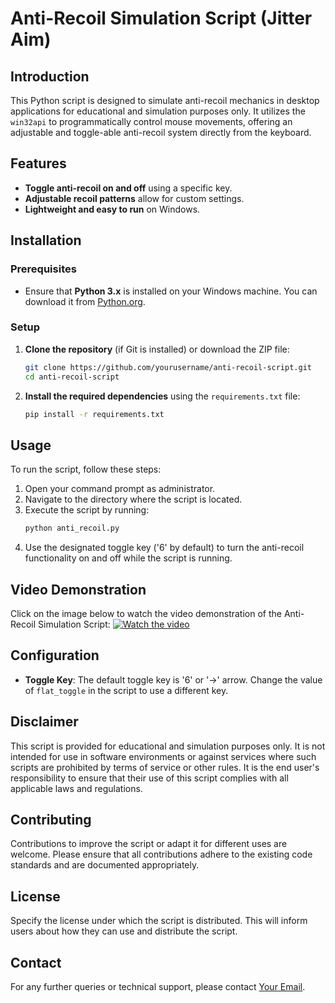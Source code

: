 # Anti-Recoil Simulation Script (Jitter Aim)

## Introduction
This Python script is designed to simulate anti-recoil mechanics in desktop applications for educational and simulation purposes only. It utilizes the `win32api` to programmatically control mouse movements, offering an adjustable and toggle-able anti-recoil system directly from the keyboard.

## Features
- **Toggle anti-recoil on and off** using a specific key.
- **Adjustable recoil patterns** allow for custom settings.
- **Lightweight and easy to run** on Windows.

## Installation

### Prerequisites
- Ensure that **Python 3.x** is installed on your Windows machine. You can download it from [Python.org](https://www.python.org/downloads/).

### Setup
1. **Clone the repository** (if Git is installed) or download the ZIP file:
   ```bash
   git clone https://github.com/yourusername/anti-recoil-script.git
   cd anti-recoil-script
   ```
2. **Install the required dependencies** using the `requirements.txt` file:
   ```bash
   pip install -r requirements.txt
   ```

## Usage
To run the script, follow these steps:
1. Open your command prompt as administrator.
2. Navigate to the directory where the script is located.
3. Execute the script by running:
   ```bash
   python anti_recoil.py
   ```
4. Use the designated toggle key ('6' by default) to turn the anti-recoil functionality on and off while the script is running.

## Video Demonstration
Click on the image below to watch the video demonstration of the Anti-Recoil Simulation Script:
[![Watch the video](https://img.youtube.com/vi/wC-brx_yn1c/hqdefault.jpg)](https://youtu.be/wC-brx_yn1c)

## Configuration
- **Toggle Key**: The default toggle key is '6' or '->' arrow. Change the value of `flat_toggle` in the script to use a different key.

## Disclaimer
This script is provided for educational and simulation purposes only. It is not intended for use in software environments or against services where such scripts are prohibited by terms of service or other rules. It is the end user's responsibility to ensure that their use of this script complies with all applicable laws and regulations.

## Contributing
Contributions to improve the script or adapt it for different uses are welcome. Please ensure that all contributions adhere to the existing code standards and are documented appropriately.

## License
Specify the license under which the script is distributed. This will inform users about how they can use and distribute the script.

## Contact
For any further queries or technical support, please contact [Your Email](mailto:your.email@example.com).
